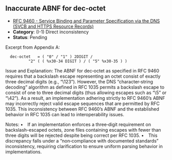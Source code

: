 ## Inaccurate ABNF for dec‑octet

- [RFC 9460 - Service Binding and Parameter Specification via the DNS (SVCB and HTTPS Resource Records)](https://www.rfc-editor.org/rfc/rfc9460)
- **Category**: (I-1) Direct inconsistency
- **Status**: Pending

Excerpt from Appendix A:
```
  dec‑octet   = ( "0" / "1" ) 2DIGIT /
          "2" ( ( %x30-34 DIGIT ) / ( "5" %x30-35 ) )
```

Issue and Explanation:
The ABNF for dec‑octet as specified in RFC 9460 requires that a backslash escape representing an octet consist of exactly three decimal digits (e.g., “\123”). However, the DNS “character‑string decoding” algorithm as defined in RFC 1035 permits a backslash escape to consist of one to three decimal digits (thus allowing escapes such as “\5” or “\42”). As a result, an implementation adhering strictly to RFC 9460’s ABNF may incorrectly reject valid escape sequences that are permitted by RFC 1035. This inconsistency between RFC 9460’s ABNF and the established behavior in RFC 1035 can lead to interoperability issues.

Notes:
• If an implementation enforces a three‑digit requirement on backslash-escaped octets, zone files containing escapes with fewer than three digits will be rejected despite being correct per RFC 1035.
• This discrepancy falls under a “non‑compliance with documented standards” inconsistency, requiring clarification to ensure uniform parsing behavior in implementations.
